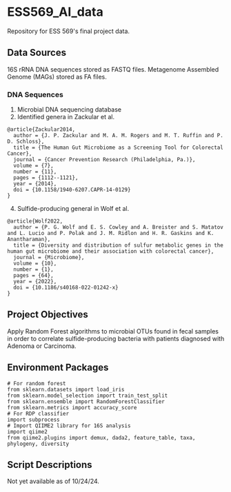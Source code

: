 # ESS569_AI_data
Repository for ESS 569's final project data.
## Data Sources
16S rRNA DNA sequences stored as FASTQ files.
Metagenome Assembled Genome (MAGs) stored as FA files. 
### DNA Sequences
1. Microbial DNA sequencing database
2. Identified genera in Zackular et al.
```
@article{Zackular2014,
  author = {J. P. Zackular and M. A. M. Rogers and M. T. Ruffin and P. D. Schloss},
  title = {The Human Gut Microbiome as a Screening Tool for Colorectal Cancer},
  journal = {Cancer Prevention Research (Philadelphia, Pa.)},
  volume = {7},
  number = {11},
  pages = {1112--1121},
  year = {2014},
  doi = {10.1158/1940-6207.CAPR-14-0129}
}
```
4. Sulfide-producing general in Wolf et al.
```
@article{Wolf2022,
  author = {P. G. Wolf and E. S. Cowley and A. Breister and S. Matatov and L. Lucio and P. Polak and J. M. Ridlon and H. R. Gaskins and K. Anantharaman},
  title = {Diversity and distribution of sulfur metabolic genes in the human gut microbiome and their association with colorectal cancer},
  journal = {Microbiome},
  volume = {10},
  number = {1},
  pages = {64},
  year = {2022},
  doi = {10.1186/s40168-022-01242-x}
}
```

## Project Objectives
Apply Random Forest algorithms to microbial OTUs found in fecal samples in order to correlate sulfide-producing bacteria with patients diagnosed with Adenoma or Carcinoma.  

## Environment Packages
```
# For random forest
from sklearn.datasets import load_iris
from sklearn.model_selection import train_test_split
from sklearn.ensemble import RandomForestClassifier
from sklearn.metrics import accuracy_score
# For RDP classifier
import subprocess
# Import QIIME2 library for 16S analysis
import qiime2
from qiime2.plugins import demux, dada2, feature_table, taxa, phylogeny, diversity
```
## Script Descriptions
Not yet available as of 10/24/24.
